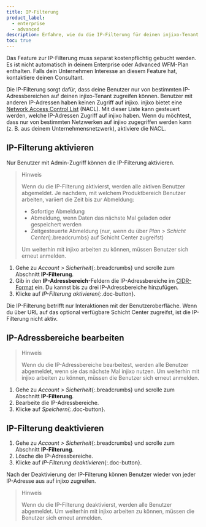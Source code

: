 ```yaml
---
title: IP-Filterung
product_label:
  - enterprise
  - advanced
description: Erfahre, wie du die IP-Filterung für deinen injixo-Tenant einrichten kannst.
toc: true
---
```


Das Feature zur IP-Filterung muss separat kostenpflichtig gebucht werden. Es ist nicht automatisch in deinem Enterprise oder Advanced WFM-Plan enthalten.
Falls dein Unternehmen Interesse an diesem Feature hat, kontaktiere deinen Consultant.

Die IP-Filterung sorgt dafür, dass deine Benutzer nur von bestimmten IP-Adressbereichen auf deinen injixo-Tenant zugreifen können. Benutzer mit anderen IP-Adressen haben keinen Zugriff auf injixo. injixo bietet eine [Network Access Control List](https://docs.aws.amazon.com/vpc/latest/userguide/vpc-network-acls.html) (NACL). Mit dieser Liste kann gesteuert werden, welche IP-Adressen Zugriff auf injixo haben. Wenn du möchtest, dass nur von bestimmten Netzwerken auf injixo zugegriffen werden kann (z.&nbsp;B. aus deinem Unternehmensnetzwerk), aktiviere die NACL.

## IP-Filterung aktivieren

Nur Benutzer mit Admin-Zugriff können die IP-Filterung aktivieren.

> Hinweis
> 
> Wenn du die IP-Filterung aktivierst, werden alle aktiven Benutzer abgemeldet. Je nachdem, mit welchem Produktbereich Benutzer arbeiten, variiert die Zeit bis zur Abmeldung:
> - Sofortige Abmeldung
> - Abmeldung, wenn Daten das nächste Mal geladen oder gespeichert werden
> - Zeitgesteuerte Abmeldung (nur, wenn du über _Plan > Schicht Center_{:.breadcrumbs} auf Schicht Center zugreifst)
>  
> Um weiterhin mit injixo arbeiten zu können, müssen Benutzer sich erneut anmelden.

1. Gehe zu _Account > Sicherheit_{:.breadcrumbs} und scrolle zum Abschnitt **IP-Filterung**.
2. Gib in den **IP-Adressbereich**-Feldern die IP-Adressbereiche im [CIDR-Format](https://en.wikipedia.org/wiki/Classless_Inter-Domain_Routing#:~:text=CIDR%20notation%20specifies%20an%20IP,bits) ein. Du kannst bis zu drei IP-Adressbereiche hinzufügen.
3. Klicke auf _IP-Filterung aktivieren_{:.doc-button}.

Die IP-Filterung betrifft nur Interaktionen mit der Benutzeroberfläche. Wenn du über URL auf das optional verfügbare Schicht Center zugreifst, ist die IP-Filterung nicht aktiv.

## IP-Adressbereiche bearbeiten

> Hinweis
> 
> Wenn du die IP-Adressbereiche bearbeitest, werden alle Benutzer abgemeldet, wenn sie das nächste Mal injixo nutzen. Um weiterhin mit injixo arbeiten zu können, müssen die Benutzer sich erneut anmelden.

1. Gehe zu _Account > Sicherheit_{:.breadcrumbs} und scrolle zum Abschnitt **IP-Filterung**.
2. Bearbeite die IP-Adressbereiche.
3. Klicke auf _Speichern_{:.doc-button}.

## IP-Filterung deaktivieren

1. Gehe zu _Account > Sicherheit_{:.breadcrumbs} und scrolle zum Abschnitt **IP-Filterung**.
2. Lösche die IP-Adressbereiche.
3. Klicke auf _IP-Filterung deaktivieren_{:.doc-button}.

Nach der Deaktivierung der IP-Filterung können Benutzer wieder von jeder IP-Adresse aus auf injixo zugreifen.

> Hinweis
> 
> Wenn du die IP-Filterung deaktivierst, werden alle Benutzer abgemeldet. Um weiterhin mit injixo arbeiten zu können, müssen die Benutzer sich erneut anmelden.

